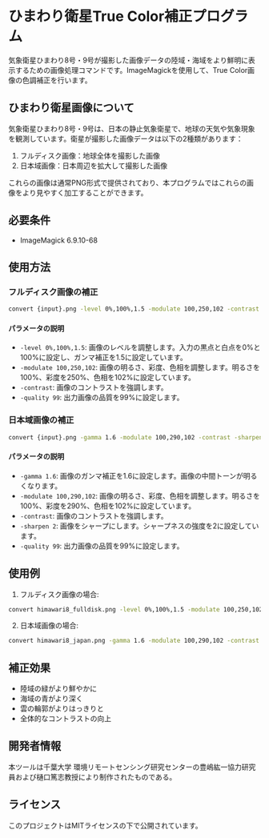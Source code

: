 # ひまわり衛星True Color補正プログラム

気象衛星ひまわり8号・9号が撮影した画像データの陸域・海域をより鮮明に表示するための画像処理コマンドです。ImageMagickを使用して、True Color画像の色調補正を行います。

## ひまわり衛星画像について

気象衛星ひまわり8号・9号は、日本の静止気象衛星で、地球の天気や気象現象を観測しています。衛星が撮影した画像データは以下の2種類があります：

1. フルディスク画像：地球全体を撮影した画像
2. 日本域画像：日本周辺を拡大して撮影した画像

これらの画像は通常PNG形式で提供されており、本プログラムではこれらの画像をより見やすく加工することができます。

## 必要条件

- ImageMagick 6.9.10-68

## 使用方法

### フルディスク画像の補正

```bash
convert {input}.png -level 0%,100%,1.5 -modulate 100,250,102 -contrast -quality 99 {output}.png
```

#### パラメータの説明
- `-level 0%,100%,1.5`: 画像のレベルを調整します。入力の黒点と白点を0%と100%に設定し、ガンマ補正を1.5に設定しています。
- `-modulate 100,250,102`: 画像の明るさ、彩度、色相を調整します。明るさを100%、彩度を250%、色相を102%に設定しています。
- `-contrast`: 画像のコントラストを強調します。
- `-quality 99`: 出力画像の品質を99%に設定します。

### 日本域画像の補正

```bash
convert {input}.png -gamma 1.6 -modulate 100,290,102 -contrast -sharpen 2 -quality 99 {output}.png
```

#### パラメータの説明
- `-gamma 1.6`: 画像のガンマ補正を1.6に設定します。画像の中間トーンが明るくなります。
- `-modulate 100,290,102`: 画像の明るさ、彩度、色相を調整します。明るさを100%、彩度を290%、色相を102%に設定しています。
- `-contrast`: 画像のコントラストを強調します。
- `-sharpen 2`: 画像をシャープにします。シャープネスの強度を2に設定しています。
- `-quality 99`: 出力画像の品質を99%に設定します。

## 使用例

1. フルディスク画像の場合:
```bash
convert himawari8_fulldisk.png -level 0%,100%,1.5 -modulate 100,250,102 -contrast -quality 99 himawari8_fulldisk_enhanced.png
```

2. 日本域画像の場合:
```bash
convert himawari8_japan.png -gamma 1.6 -modulate 100,290,102 -contrast -sharpen 2 -quality 99 himawari8_japan_enhanced.png
```

## 補正効果

- 陸域の緑がより鮮やかに
- 海域の青がより深く
- 雲の輪郭がよりはっきりと
- 全体的なコントラストの向上

## 開発者情報

本ツールは千葉大学 環境リモートセンシング研究センターの豊嶋紘一協力研究員および樋口篤志教授により制作されたものである。

## ライセンス

このプロジェクトはMITライセンスの下で公開されています。
